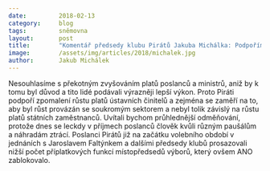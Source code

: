```yaml
---
date:         2018-02-13
category:     blog
tags:         sněmovna
layout:       post
title:        "Komentář předsedy klubu Pirátů Jakuba Michálka: Podpoříme zpomalení růstu platů ústavních činitelů"
image:        /assets/img/articles/2018/michalek.jpg
author:       Jakub Michálek
---
```

 
Nesouhlasíme s překotným zvyšováním platů poslanců a ministrů, aniž by k tomu byl důvod a tito lidé podávali výrazněji lepší výkon. Proto Piráti podpoří zpomalení růstu platů ústavních činitelů a zejména se zaměří na to, aby byl růst provázán se soukromým sektorem a nebyl tolik závislý na růstu platů státních zaměstnanců. Uvítali bychom průhlednější odměňování, protože dnes se leckdy v příjmech poslanců člověk kvůli různým paušálům a náhradám ztrácí. Poslanci Pirátů již na začátku volebního období v jednáních s Jaroslavem Faltýnkem a dalšími předsedy klubů prosazovali nižší počet příplatkových funkcí místopředsedů výborů, který ovšem ANO zablokovalo.
